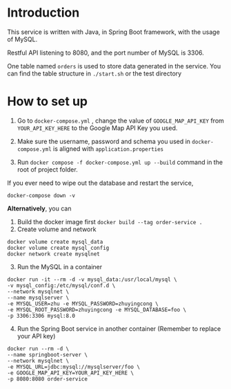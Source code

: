 # Introduction
This service is written with Java, in Spring Boot framework, with the usage of MySQL.

Restful API listening to 8080, and the port number of MySQL is 3306.

One table named `orders` is used to store data generated in the service. You can find the table structure in `./start.sh` or the test directory

# How to set up

1. Go to  `docker-compose.yml` , change the value of `GOOGLE_MAP_API_KEY` from `YOUR_API_KEY_HERE` to the Google Map API Key you used.

2. Make sure the username, password and schema you used in `docker-compose.yml` is aligned with `application.properties`

3. Run `docker compose -f docker-compose.yml up --build` command in the root of project folder.

If you ever need to wipe out the database and restart the service,
```shell
docker-compose down -v
```

**Alternatively**, you can
1. Build the docker image first `docker build --tag order-service .`
2. Create volume and network
```shell
docker volume create mysql_data
docker volume create mysql_config
docker network create mysqlnet
```
3. Run the MySQL in a container
```shell
docker run -it --rm -d -v mysql_data:/usr/local/mysql \
-v mysql_config:/etc/mysql/conf.d \
--network mysqlnet \
--name mysqlserver \
-e MYSQL_USER=zhu -e MYSQL_PASSWORD=zhuyingcong \
-e MYSQL_ROOT_PASSWORD=zhuyingcong -e MYSQL_DATABASE=foo \
-p 3306:3306 mysql:8.0
```
4. Run the Spring Boot service in another container (Remember to replace your API key)
```shell
docker run --rm -d \
--name springboot-server \
--network mysqlnet \
-e MYSQL_URL=jdbc:mysql://mysqlserver/foo \
-e GOOGLE_MAP_API_KEY=YOUR_API_KEY_HERE \
-p 8080:8080 order-service
```
